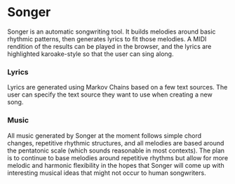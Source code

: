 # Songer
Songer is an automatic songwriting tool.  It builds melodies around basic rhythmic patterns, then generates lyrics to fit those melodies.  A MIDI rendition of the results can be played in the browser, and the lyrics are highlighted karoake-style so that the user can sing along.

### Lyrics
Lyrics are generated using Markov Chains based on a few text sources. The user can specify the text source they want to use when creating a new song.

### Music
All music generated by Songer at the moment follows simple chord changes, repetitive rhythmic structures, and all melodies are based around the pentatonic scale (which sounds reasonable in most contexts). The plan is to continue to base melodies around repetitive rhythms but allow for more melodic and harmonic flexibility in the hopes that Songer will come up with interesting musical ideas that might not occur to human songwriters.

